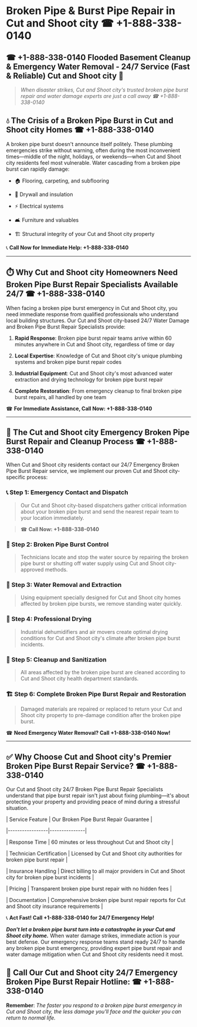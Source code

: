 # Broken Pipe & Burst Pipe Repair in Cut and Shoot city ☎ +1-888-338-0140  
## ☎ +1-888-338-0140 Flooded Basement Cleanup & Emergency Water Removal - 24/7 Service (Fast & Reliable) Cut and Shoot city 🚨  

> *When disaster strikes, Cut and Shoot city's trusted broken pipe burst repair and water damage experts are just a call away ☎ +1-888-338-0140*  

## 💧 The Crisis of a Broken Pipe Burst in Cut and Shoot city Homes ☎ +1-888-338-0140  

A broken pipe burst doesn't announce itself politely. These plumbing emergencies strike without warning, often during the most inconvenient times—middle of the night, holidays, or weekends—when Cut and Shoot city residents feel most vulnerable. Water cascading from a broken pipe burst can rapidly damage:  

* 🏠 Flooring, carpeting, and subflooring  
* 🧱 Drywall and insulation  
* ⚡ Electrical systems  
* 🛋️ Furniture and valuables  
* 🏗️ Structural integrity of your Cut and Shoot city property  

📞 **Call Now for Immediate Help: +1-888-338-0140**  

---  

## ⏱️ Why Cut and Shoot city Homeowners Need Broken Pipe Burst Repair Specialists Available 24/7 ☎ +1-888-338-0140  

When facing a broken pipe burst emergency in Cut and Shoot city, you need immediate response from qualified professionals who understand local building structures. Our Cut and Shoot city-based 24/7 Water Damage and Broken Pipe Burst Repair Specialists provide:  

1. **Rapid Response**: Broken pipe burst repair teams arrive within 60 minutes anywhere in Cut and Shoot city, regardless of time or day  
2. **Local Expertise**: Knowledge of Cut and Shoot city's unique plumbing systems and broken pipe burst repair codes  
3. **Industrial Equipment**: Cut and Shoot city's most advanced water extraction and drying technology for broken pipe burst repair  
4. **Complete Restoration**: From emergency cleanup to final broken pipe burst repairs, all handled by one team  

☎ **For Immediate Assistance, Call Now: +1-888-338-0140**  

---  

## 🔧 The Cut and Shoot city Emergency Broken Pipe Burst Repair and Cleanup Process ☎ +1-888-338-0140  

When Cut and Shoot city residents contact our 24/7 Emergency Broken Pipe Burst Repair service, we implement our proven Cut and Shoot city-specific process:  

### 📞 Step 1: Emergency Contact and Dispatch  
> Our Cut and Shoot city-based dispatchers gather critical information about your broken pipe burst and send the nearest repair team to your location immediately.  
> ☎ **Call Now: +1-888-338-0140**  

### 🚿 Step 2: Broken Pipe Burst Control  
> Technicians locate and stop the water source by repairing the broken pipe burst or shutting off water supply using Cut and Shoot city-approved methods.  

### 🌊 Step 3: Water Removal and Extraction  
> Using equipment specially designed for Cut and Shoot city homes affected by broken pipe bursts, we remove standing water quickly.  

### 💨 Step 4: Professional Drying  
> Industrial dehumidifiers and air movers create optimal drying conditions for Cut and Shoot city's climate after broken pipe burst incidents.  

### 🧼 Step 5: Cleanup and Sanitization  
> All areas affected by the broken pipe burst are cleaned according to Cut and Shoot city health department standards.  

### 🏗️ Step 6: Complete Broken Pipe Burst Repair and Restoration  
> Damaged materials are repaired or replaced to return your Cut and Shoot city property to pre-damage condition after the broken pipe burst.  

☎ **Need Emergency Water Removal? Call +1-888-338-0140 Now!**  

---  

## ✅ Why Choose Cut and Shoot city's Premier Broken Pipe Burst Repair Service? ☎ +1-888-338-0140  

Our Cut and Shoot city 24/7 Broken Pipe Burst Repair Specialists understand that pipe burst repair isn't just about fixing plumbing—it's about protecting your property and providing peace of mind during a stressful situation.  

| Service Feature | Our Broken Pipe Burst Repair Guarantee |  
|-----------------|---------------|  
| Response Time | 60 minutes or less throughout Cut and Shoot city |  
| Technician Certification | Licensed by Cut and Shoot city authorities for broken pipe burst repair |  
| Insurance Handling | Direct billing to all major providers in Cut and Shoot city for broken pipe burst incidents |  
| Pricing | Transparent broken pipe burst repair with no hidden fees |  
| Documentation | Comprehensive broken pipe burst repair reports for Cut and Shoot city insurance requirements |  

📞 **Act Fast! Call +1-888-338-0140 for 24/7 Emergency Help!**  

***Don't let a broken pipe burst turn into a catastrophe in your Cut and Shoot city home.*** When water damage strikes, immediate action is your best defense. Our emergency response teams stand ready 24/7 to handle any broken pipe burst emergency, providing expert pipe burst repair and water damage mitigation when Cut and Shoot city residents need it most.  

## 📱 Call Our Cut and Shoot city 24/7 Emergency Broken Pipe Burst Repair Hotline: ☎ +1-888-338-0140  

**Remember**: *The faster you respond to a broken pipe burst emergency in Cut and Shoot city, the less damage you'll face and the quicker you can return to normal life.*